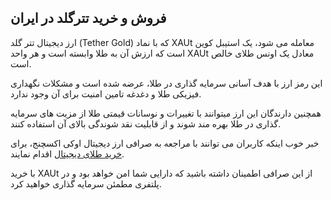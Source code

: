 

## فروش و خرید تترگلد در ایران

ارز دیجیتال تتر گلد (Tether Gold) که با نماد XAUt معامله می شود، یک استیبل کوین است که ارزش آن به طلا وابسته است و هر واحد XAUt معادل یک اونس طلای خالص است.

این رمز ارز با هدف آسانی سرمایه گذاری در طلا، عرضه شده است و مشکلات نگهداری فیزیکی طلا و دغدغه تامین امنیت برای آن وجود ندارد.

همچنین دارندگان این ارز میتوانند با تغییرات و نوسانات قیمتی طلا از مزیت های سرمایه گذاری در طلا بهره مند شوند و از قابلیت نقد شوندگی بالای آن استفاده کنند.

خبر خوب اینکه کاربران می توانند با مراجعه به صرافی ارز دیجیتال اوکی اکسچنج، برای [خرید طلای دیجیتال](https://ok-ex.io/buy-and-sell/XAUT/) اقدام نمایند.

با خرید XAUt از این صرافی اطمینان داشته باشید که دارایی شما امن خواهد بود و در پلتفری مطمئن سرمایه گذاری خواهید کرد.
